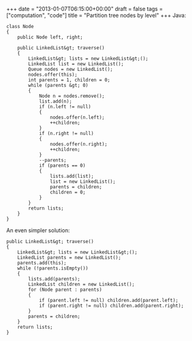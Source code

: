 +++
date = "2013-01-07T06:15:00+00:00"
draft = false
tags = ["computation", "code"]
title = "Partition tree nodes by level"
+++
Java:

    class Node
    {
        public Node left, right;

        public LinkedList&gt; traverse()
        {
            LinkedList&gt; lists = new LinkedList&gt;();
            LinkedList list = new LinkedList();
            Queue nodes = new LinkedList();
            nodes.offer(this);
            int parents = 1, children = 0;
            while (parents &gt; 0)
            {
                Node n = nodes.remove();
                list.add(n);
                if (n.left != null)
                {
                    nodes.offer(n.left);
                    ++children;
                }
                if (n.right != null)
                {
                    nodes.offer(n.right);
                    ++children;
                }
                --parents;
                if (parents == 0)
                {
                    lists.add(list);
                    list = new LinkedList();
                    parents = children;
                    children = 0;
                }
            }
            return lists;
        }
    }

An even simpler solution:

    public LinkedList&gt; traverse()
    {
        LinkedList&gt; lists = new LinkedList&gt;();
        LinkedList parents = new LinkedList();
        parents.add(this);
        while (!parents.isEmpty())
        {
            lists.add(parents);
            LinkedList children = new LinkedList();
            for (Node parent : parents)
            {
                if (parent.left != null) children.add(parent.left);
                if (parent.right != null) children.add(parent.right);
            }
            parents = children;
        }
        return lists;
    }

